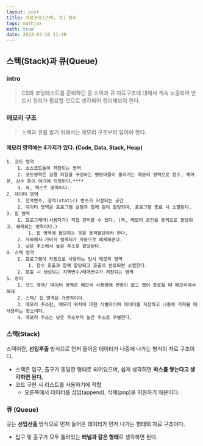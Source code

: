 ```yaml
---
layout: post
title: 자료구조(스택, 큐) 정리
tags: mathjax
math: true
date: 2023-03-16 11:49
---
```

## 스택(Stack)과 큐(Queue)

### intro
> CS와 코딩테스트를 준비하던 중 스택과 큐 자료구조에 대해서 계속 노출되어 반드시 정리가 필요할 것으로 생각되어 정리해보려 한다.


### 메모리 구조
> 스택과 큐를 알기 위해서는 메모리 구조부터 알아야 한다.

#### 메모리 영역에는 4가지가 있다. (Code, Data, Stack, Heap)
    1. 코드 영역
        1. 소스코드들이 저장되는 영역
        2. 코드영역은 실행 파일을 구성하는 명령어들이 올라가는 메모리 영역으로 함수, 제어문, 상수 등이 여기에 지정된다.****
        3. 즉, 텍스트 영역이다.
    2. 데이터 영역
        1. 전역변수, 정적(static) 변수가 저장되는 공간
        2. 데이터 영역은 프로그램 실행과 함께 같이 할당되며, 프로그램 종료 시 소멸된다.
    3. 힙 영역
        1. 프로그래머(사용자가) 직접 관리할 수 있다. (즉, 메모리 공간을 동적으로 할당되고, 해제되는 영역이다.)
            1. 힙 영역에 할당하는 것을 동적할당이라 한다.
        2. 자바에서 가비지 컬렉터가 자동으로 해제해준다.
        3. 낮은 주소에서 높은 주소로 할당된다.
    4. 스택 영역
        1. 프로그램이 자동으로 사용하는 임시 메모리 영역
            1. 함수 호출과 함꼐 할당되고 호출이 완료되면 소멸한다.
        2. 호출 시 생성되는 지역변수/매개변수가 저장되는 영역
    5. 정리
        1. 코드 영역/ 데이터 영역은 메모리 사용량에 변동이 없고 앱이 종료될 때 메모리에서 해제
        2. 스택/ 힙 영역은 가변적이다.
        3. 메모리 주소란, 메모리 위치에 대한 식별자이며 데이터를 저장하고 나중에 가져올 때 사용하는 장소이다.
        4. 메모리 주소는 낮은 주소부터 높은 주소로 구별한다.
### 스택(Stack)
스택이란, **선입후출** 방식으로 먼저 들어온 데이터가 나중에 나가는 형식의 자료 구조이다.
- 스택은 입구, 출구가 동일한 형태로 되어있으며, 쉽게 생각하면 **박스를 쌓는다고 생각하면 된다.**
- 코드 구현 시 리스트를 사용하기에 적합
    -  오른쪽에서 데이터를 삽입(append), 삭제(pop)을 지원하기 때문이다.
### 큐 (Queue)

큐는  **선입선출** 방식으로 먼저 들어온 데이터가 먼저 나가는 형태의 자료 구조이다.
- 입구 및 출구가 모두 뚫려있는 **터널과 같은 형태**로 생각하면 된다.